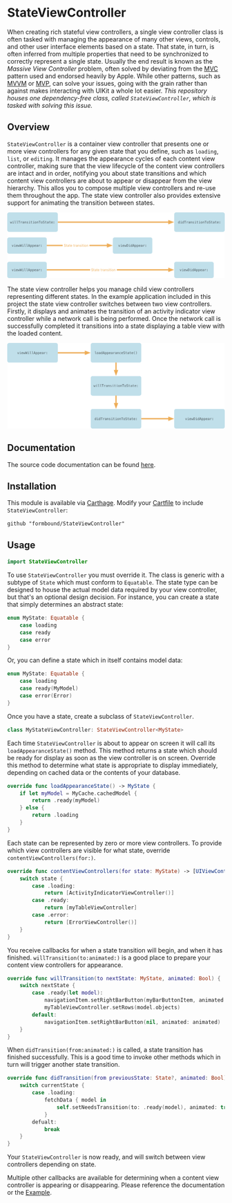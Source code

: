 # StateViewController


When creating rich stateful view controllers, a single view controller class is often tasked with managing the appearance of many other views, controls, and other user interface elements based on a state. That state, in turn, is often inferred from multiple properties that need to be synchronized to correctly represent a single state. Usually the end result is known as the *Massive View Controller* problem, often solved by deviating from the [MVC](https://developer.apple.com/library/archive/documentation/General/Conceptual/DevPedia-CocoaCore/MVC.html) pattern used and endorsed heavily by Apple. While other patterns, such as [MVVM](https://en.wikipedia.org/wiki/Model–view–viewmodel) or [MVP](https://en.wikipedia.org/wiki/Model–view–presenter), can solve your issues, going with the grain rather than against makes interacting with UIKit a whole lot easier. *This repository houses one dependency-free class, called `StateViewController`, which is tasked with solving this issue.*


## Overview
`StateViewController` is a container view controller that presents one or more view controllers for any given state that you define, such as `loading`, `list`, or `editing`. It manages the appearance cycles of each content view controller, making sure that the view lifecycle of the content view controllers are intact and in order, notifying you about state transitions and which content view controllers are about to appear or disappear from the view hierarchy. This allos you to compose multiple view controllers and re-use them throughout the app. The state view controller also provides extensive support for animating the transition between states.

<p align="center">
  <img src="./Images/state_transition.png" width="512" />  
</p>

The state view controller helps you manage child view controllers representing different states. In the example application included in this project the state view controller switches between two view controllers. Firstly, it displays and animates the transition of an activity indicator view controller while a network call is being performed. Once the network call is successfully completed it transitions into a state displaying a table view with the loaded content.

<p align="center">
  <img src="./Images/lifecycle.png" width="512" />  
</p>

## Documentation

The source code documentation can be found [here](https://formbound.github.io/StateViewController/).

## Installation
This module is available via [Carthage](https://github.com/Carthage/Carthage). Modify your [Cartfile](https://github.com/Carthage/Carthage#quick-start) to include `StateViewController`:

```
github "formbound/StateViewController"
```

## Usage

```swift
import StateViewController
```

To use `StateViewController` you must override it. The class is generic with a subtype of `State` which must conform to `Equatable`. The state type can be designed to house the actual model data required by your view controller, but that's an optional design decision. For instance, you can create a state that simply determines an abstract state:

```swift
enum MyState: Equatable {
    case loading
    case ready
    case error
}
```

Or, you can define a state which in itself contains model data:
```swift
enum MyState: Equatable {
    case loading
    case ready(MyModel)
    case error(Error)
}
```

Once you have a state, create a subclass of `StateViewController`.

```swift
class MyStateViewController: StateViewController<MyState>
```

Each time `StateViewController` is about to appear on screen it will call its `loadAppearanceState()` method. This method returns a state which should be ready for display as soon as the view controller is on screen. Override this method to determine what state is appropriate to display immediately, depending on cached data or the contents of your database.

```swift
override func loadAppearanceState() -> MyState {
    if let myModel = MyCache.cachedModel {
        return .ready(myModel)
    } else {
        return .loading
    }
}
```

Each state can be represented by zero or more view controllers. To provide which view controllers are visible for what state, override `contentViewControllers(for:)`.

```swift
override func contentViewControllers(for state: MyState) -> [UIViewController] {
    switch state {
        case .loading:
            return [ActivityIndicatorViewController()]
        case .ready:
            return [myTableViewController]
        case .error:
            return [ErrorViewController()]
    }
}
```

You receive callbacks for when a state transition will begin, and when it has finished.
`willTransition(to:animated:)` is a good place to prepare your content view controllers for appearance.

```swift
override func willTransition(to nextState: MyState, animated: Bool) {
    switch nextState {
        case .ready(let model):
            navigationItem.setRightBarButton(myBarButtonItem, animated: animated)
            myTableViewController.setRows(model.objects)
        default:
            navigationItem.setRightBarButton(nil, animated: animated)
    }
}
```

When `didTransition(from:animated:)` is called, a state transition has finished successfully. This is a good time to invoke other methods which in turn will trigger another state transition.

```swift
override func didTransition(from previousState: State?, animated: Bool) {
    switch currentState {
        case .loading:
            fetchData { model in
                self.setNeedsTransition(to: .ready(model), animated: true)
            }
        defualt:
            break
    }
}
```

Your `StateViewController` is now ready, and will switch between view controllers depending on state.

Multiple other callbacks are available for determining when a content view controller is appearing or disappearing. Please reference the documentation or the [Example](/Example).

